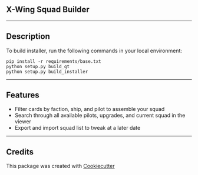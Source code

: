 
## X-Wing Squad Builder

---
## Description

To build installer, run the following commands in your local environment:
```
pip install -r requirements/base.txt
python setup.py build_qt
python setup.py build_installer
```

---
## Features

- Filter cards by faction, ship, and pilot to assemble your squad
- Search through all available pilots, upgrades, and current squad in the viewer
- Export and import squad list to tweak at a later date

---
## Credits

This package was created with [Cookiecutter](https://github.mmm.com/a4t5gzz/pyside-cookiecutter)
